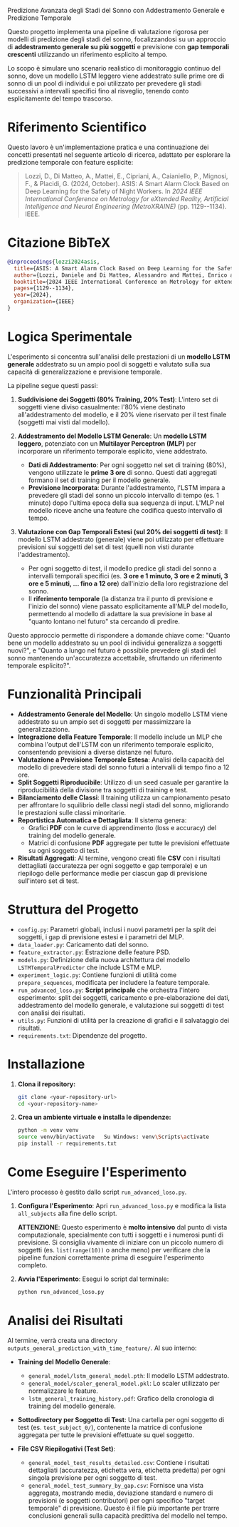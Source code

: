   Predizione Avanzata degli Stadi del Sonno con Addestramento Generale e Predizione Temporale

  Questo progetto implementa una pipeline di valutazione rigorosa per modelli di predizione degli stadi del sonno, focalizzandosi su un approccio di **addestramento generale su più soggetti** e previsione con **gap temporali crescenti** utilizzando un riferimento esplicito al tempo.

  Lo scopo è simulare uno scenario realistico di monitoraggio continuo del sonno, dove un modello LSTM leggero viene addestrato sulle prime ore di sonno di un pool di individui e poi utilizzato per prevedere gli stadi successivi a intervalli specifici fino al risveglio, tenendo conto esplicitamente del tempo trascorso.

#  Riferimento Scientifico

  Questo lavoro è un'implementazione pratica e una continuazione dei concetti presentati nel seguente articolo di ricerca, adattato per esplorare la predizione temporale con feature esplicite:
  > Lozzi, D., Di Matteo, A., Mattei, E., Cipriani, A., Caianiello, P., Mignosi, F., & Placidi, G. (2024, October). ASIS: A Smart Alarm Clock Based on Deep Learning for the Safety of Night Workers. In *2024 IEEE International Conference on Metrology for eXtended Reality, Artificial Intelligence and Neural Engineering (MetroXRAINE)* (pp. 1129--1134). IEEE.

#  Citazione BibTeX
 ```bibtex
 @inproceedings{lozzi2024asis,
   title={ASIS: A Smart Alarm Clock Based on Deep Learning for the Safety of Night Workers},
   author={Lozzi, Daniele and Di Matteo, Alessandro and Mattei, Enrico and Cipriani, Alessia and Caianiello, Pasquale and Mignosi, Filippo and Placidi, Giuseppe},
   booktitle={2024 IEEE International Conference on Metrology for eXtended Reality, Artificial Intelligence and Neural Engineering (MetroXRAINE)},
   pages={1129--1134},
   year={2024},
   organization={IEEE}
 }
 ```

#  Logica Sperimentale

  L'esperimento si concentra sull'analisi delle prestazioni di un **modello LSTM generale** addestrato su un ampio pool di soggetti e valutato sulla sua capacità di generalizzazione e previsione temporale.

  La pipeline segue questi passi:

1.   **Suddivisione dei Soggetti (80% Training, 20% Test)**:
      L'intero set di soggetti viene diviso casualmente: l'80% viene destinato all'addestramento del modello, e il 20% viene riservato per il test finale (soggetti mai visti dal modello).

2.   **Addestramento del Modello LSTM Generale**:
      Un **modello LSTM leggero**, potenziato con un **Multilayer Perceptron (MLP)** per incorporare un riferimento temporale esplicito, viene addestrato.
      * **Dati di Addestramento**: Per ogni soggetto nel set di training (80%), vengono utilizzate le **prime 3 ore** di sonno. Questi dati aggregati formano il set di training per il modello generale.
      * **Previsione Incorporata**: Durante l'addestramento, l'LSTM impara a prevedere gli stadi del sonno un piccolo intervallo di tempo (es. 1 minuto) dopo l'ultima epoca della sua sequenza di input. L'MLP nel modello riceve anche una feature che codifica questo intervallo di tempo.

3.   **Valutazione con Gap Temporali Estesi (sul 20% dei soggetti di test)**:
      Il modello LSTM addestrato (generale) viene poi utilizzato per effettuare previsioni sui soggetti del set di test (quelli non visti durante l'addestramento).
      * Per ogni soggetto di test, il modello predice gli stadi del sonno a intervalli temporali specifici (es. **3 ore e 1 minuto, 3 ore e 2 minuti, 3 ore e 5 minuti, ... fino a 12 ore**) dall'inizio della loro registrazione del sonno.
      * Il **riferimento temporale** (la distanza tra il punto di previsione e l'inizio del sonno) viene passato esplicitamente all'MLP del modello, permettendo al modello di adattare la sua previsione in base al "quanto lontano nel futuro" sta cercando di predire.

  Questo approccio permette di rispondere a domande chiave come: "Quanto bene un modello addestrato su un pool di individui generalizza a soggetti nuovi?", e "Quanto a lungo nel futuro è possibile prevedere gli stadi del sonno mantenendo un'accuratezza accettabile, sfruttando un riferimento temporale esplicito?".

#  Funzionalità Principali

 -    **Addestramento Generale del Modello**: Un singolo modello LSTM viene addestrato su un ampio set di soggetti per massimizzare la generalizzazione.
 -    **Integrazione della Feature Temporale**: Il modello include un MLP che combina l'output dell'LSTM con un riferimento temporale esplicito, consentendo previsioni a diverse distanze nel futuro.
 -    **Valutazione a Previsione Temporale Estesa**: Analisi della capacità del modello di prevedere stadi del sonno futuri a intervalli di tempo fino a 12 ore.
 -    **Split Soggetti Riproducibile**: Utilizzo di un seed casuale per garantire la riproducibilità della divisione tra soggetti di training e test.
 -    **Bilanciamento delle Classi**: Il training utilizza un campionamento pesato per affrontare lo squilibrio delle classi negli stadi del sonno, migliorando le prestazioni sulle classi minoritarie.
 -    **Reportistica Automatica e Dettagliata**: Il sistema genera:
      -   Grafici **PDF** con le curve di apprendimento (loss e accuracy) del training del modello generale.
      -   Matrici di confusione **PDF** aggregate per tutte le previsioni effettuate su ogni soggetto di test.
 -    **Risultati Aggregati**: Al termine, vengono creati file **CSV** con i risultati dettagliati (accuratezza per ogni soggetto e gap temporale) e un riepilogo delle performance medie per ciascun gap di previsione sull'intero set di test.

#  Struttura del Progetto

 -    `config.py`: Parametri globali, inclusi i nuovi parametri per la split dei soggetti, i gap di previsione estesi e i parametri del MLP.
 -    `data_loader.py`: Caricamento dati del sonno.
 -    `feature_extractor.py`: Estrazione delle feature PSD.
 -    `models.py`: Definizione della nuova architettura del modello `LSTMTemporalPredictor` che include LSTM e MLP.
 -    `experiment_logic.py`: Contiene funzioni di utilità come `prepare_sequences`, modificata per includere la feature temporale.
 -    `run_advanced_loso.py`: **Script principale** che orchestra l'intero esperimento: split dei soggetti, caricamento e pre-elaborazione dei dati, addestramento del modello generale, e valutazione sui soggetti di test con analisi dei risultati.
 -    `utils.py`: Funzioni di utilità per la creazione di grafici e il salvataggio dei risultati.
 -    `requirements.txt`: Dipendenze del progetto.

#  Installazione

1.   **Clona il repository:**
     ```bash
     git clone <your-repository-url>
     cd <your-repository-name>
     ```

2.   **Crea un ambiente virtuale e installa le dipendenze:**
     ```bash
     python -m venv venv
     source venv/bin/activate   Su Windows: venv\Scripts\activate
     pip install -r requirements.txt
     ```

#  Come Eseguire l'Esperimento

  L'intero processo è gestito dallo script `run_advanced_loso.py`.

1.   **Configura l'Esperimento**:
      Apri `run_advanced_loso.py` e modifica la lista `all_subjects` alla fine dello script.

      **ATTENZIONE**: Questo esperimento è **molto intensivo** dal punto di vista computazionale, specialmente con tutti i soggetti e i numerosi punti di previsione. Si consiglia vivamente di iniziare con un piccolo numero di soggetti (es. `list(range(10))` o anche meno) per verificare che la pipeline funzioni correttamente prima di eseguire l'esperimento completo.

2.   **Avvia l'Esperimento**:
      Esegui lo script dal terminale:
     ```bash
     python run_advanced_loso.py
     ```

#  Analisi dei Risultati

  Al termine, verrà creata una directory `outputs_general_prediction_with_time_feature/`. Al suo interno:

 -    **Training del Modello Generale**:
      -   `general_model/lstm_general_model.pth`: Il modello LSTM addestrato.
      -   `general_model/scaler_general_model.pkl`: Lo scaler utilizzato per normalizzare le feature.
      -   `lstm_general_training_history.pdf`: Grafico della cronologia di training del modello generale.

 -    **Sottodirectory per Soggetto di Test**: Una cartella per ogni soggetto di test (es. `test_subject_0/`), contenente la matrice di confusione aggregata per tutte le previsioni effettuate su quel soggetto.

 -    **File CSV Riepilogativi (Test Set)**:
      -   `general_model_test_results_detailed.csv`: Contiene i risultati dettagliati (accuratezza, etichetta vera, etichetta predetta) per ogni singola previsione per ogni soggetto di test.
      -   `general_model_test_summary_by_gap.csv`: Fornisce una vista aggregata, mostrando media, deviazione standard e numero di previsioni (e soggetti contributori) per ogni specifico "target temporale" di previsione. Questo è il file più importante per trarre conclusioni generali sulla capacità predittiva del modello nel tempo.